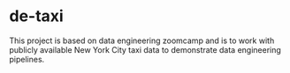 # de-taxi

This project is based on data engineering zoomcamp and is to work with publicly available New York City taxi data to demonstrate data engineering pipelines. 
